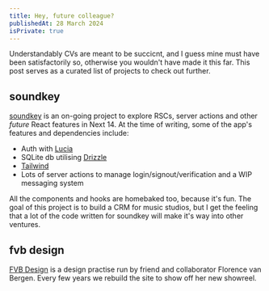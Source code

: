 ```yaml
---
title: Hey, future colleague?
publishedAt: 28 March 2024
isPrivate: true
---
```


Understandably CVs are meant to be succicnt, and I guess mine must have been satisfactorily so, otherwise you wouldn't have made it this far. This post serves as a curated list of projects to check out further.

## soundkey
[soundkey](https://www.github.com/jk2908/soundkey) is an on-going project to explore RSCs, server actions and other *future* React features in Next 14. At the time of writing, some of the app's features and dependencies include:

+ Auth with [Lucia](https://lucia-auth.com/)
+ SQLite db utilising [Drizzle](https://orm.drizzle.team/)
+ [Tailwind](https://tailwindcss.com/)
+ Lots of server actions to manage login/signout/verification and a WIP messaging system

All the components and hooks are homebaked too, because it's fun. The goal of this project is to build a CRM for music studios, but I get the feeling that a lot of the code written for soundkey will make it's way into other ventures.

## fvb design
[FVB Design](https://www.fvb.design/) is a design practise run by friend and collaborator Florence van Bergen. Every few years we rebuild the site to show off her new showreel.
